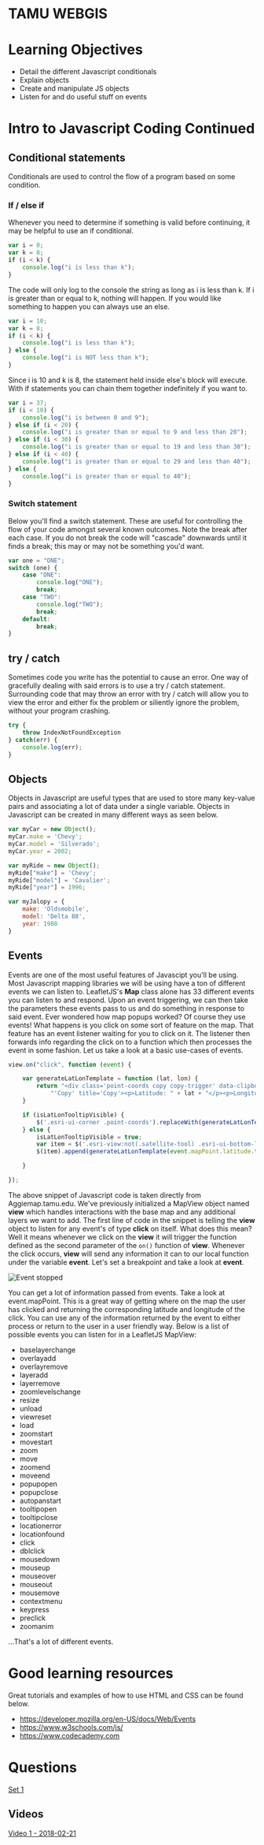 # TAMU WEBGIS
>

# Learning Objectives
>
- Detail the different Javascript conditionals 
- Explain objects
- Create and manipulate JS objects
- Listen for and do useful stuff on events

# Intro to Javascript Coding Continued
>
## Conditional statements
Conditionals are used to control the flow of a program based on some condition. 
### If / else if
Whenever you need to determine if something is valid before continuing, it may be helpful to use an if conditional. 
```javascript
var i = 0; 
var k = 8;
if (i < k) {
    console.log("i is less than k");
}
```
The code will only log to the console the string as long as i is less than k. If i is greater than or equal to k, nothing will happen. If you would like something to happen you can always use an else.
```javascript
var i = 10; 
var k = 8;
if (i < k) {
    console.log("i is less than k");
} else {
    console.log("i is NOT less than k");
}
```
Since i is 10 and k is 8, the statement held inside else's block will execute. With if statements you can chain them together indefinitely if you want to.
```javascript
var i = 37;
if (i < 10) {
    console.log("i is between 0 and 9");
} else if (i < 20) {
    console.log("i is greater than or equal to 9 and less than 20");
} else if (i < 30) {
    console.log("i is greater than or equal to 19 and less than 30");
} else if (i < 40) {
    console.log("i is greater than or equal to 29 and less than 40");
} else {
    console.log("i is greater than or equal to 40");
}
```
### Switch statement
Below you'll find a switch statement. These are useful for controlling the flow of your code amongst several known outcomes. Note the break after each case. If you do not break the code will "cascade" downwards until it finds a break; this may or may not be something you'd want.
```javascript
var one = "ONE";
switch (one) {
    case "ONE":
        console.log("ONE");
        break;
    case "TWO":
        console.log("TWO");
        break;
    default:
        break;
}
```
## try / catch
Sometimes code you write has the potential to cause an error. One way of gracefully dealing with said errors is to use a try / catch statement. Surrounding code that may throw an error with try / catch will allow you to view the error and either fix the problem or siliently ignore the problem, without your program crashing.
```javascript
try {
    throw IndexNotFoundException
} catch(err) {
    console.log(err);
}
```
## Objects
Objects in Javascript are useful types that are used to store many key-value pairs and associating a lot of data under a single variable. Objects in Javascript can be created in many different ways as seen below.
```javascript
var myCar = new Object();
myCar.make = 'Chevy';
myCar.model = 'Silverado';
myCar.year = 2002;

var myRide = new Object();
myRide["make"] = 'Chevy';
myRide["model"] = 'Cavalier';
myRide["year"] = 1996;

var myJalopy = {
    make: 'Oldsmobile',
    model: 'Delta 88',
    year: 1988
}
```
## Events
Events are one of the most useful features of Javascipt you'll be using. Most Javascript mapping libraries we will be using have a ton of different events we can listen to. LeafletJS's **Map** class alone has 33 different events you can listen to and respond. Upon an event triggering, we can then take the parameters these events pass to us and do something in response to said event. Ever wondered how map popups worked? Of course they use events! What happens is you click on some sort of feature on the map. That feature has an event listener waiting for you to click on it. The listener then forwards info regarding the click on to a function which then processes the event in some fashion. Let us take a look at a basic use-cases of events.
>
```javascript
view.on("click", function (event) {

    var generateLatLonTemplate = function (lat, lon) {
        return "<div class='point-coords copy copy-trigger' data-clipboard-target='#latlon' alt=" +
            "'Copy' title='Copy'><p>Latitude: " + lat + "</p><p>Longitude: " + lon + "</p><span id='latlon' class='copy-val'>" + lat + ", " + lon + "</span></div>"; 
    }

    if (isLatLonTooltipVisible) {
        $('.esri-ui-corner .point-coords').replaceWith(generateLatLonTemplate(event.mapPoint.latitude.toFixed(5), event.mapPoint.longitude.toFixed(5)));
    } else {
        isLatLonTooltipVisible = true;
        var item = $('.esri-view:not(.satellite-tool) .esri-ui-bottom-left.esri-ui-corner')[0];
        $(item).append(generateLatLonTemplate(event.mapPoint.latitude.toFixed(5), event.mapPoint.longitude.toFixed(5)));

    }

});
```
The above snippet of Javascript code is taken directly from Aggiemap.tamu.edu. We've previously initialized a MapView object named **view** which handles interactions with the base map and any additional layers we want to add. The first line of code in the snippet is telling the **view** object to listen for any event's of type **click** on itself. What does this mean? Well it means whenever we click on the **view** it will trigger the function defined as the second parameter of the `on()` function of **view**. Whenever the click occurs, **view** will send any information it can to our local function under the variable **event**. Let's set a breakpoint and take a look at **event**.
>
![Event stopped](../images/modules/15/event.png)
>
You can get a lot of information passed from events. Take a look at event.mapPoint. This is a great way of getting where on the map the user has clicked and returning the corresponding latitude and longitude of the click. You can use any of the information returned by the event to either process or return to the user in a user friendly way. Below is a list of possible events you can listen for in a LeafletJS MapView:
- baselayerchange
- overlayadd
- overlayremove
- layeradd
- layerremove
- zoomlevelschange
- resize
- unload
- viewreset
- load
- zoomstart
- movestart
- zoom
- move
- zoomend
- moveend
- popupopen
- popupclose
- autopanstart
- tooltipopen
- tooltipclose
- locationerror
- locationfound
- click
- dblclick
- mousedown
- mouseup
- mouseover
- mouseout
- mousemove
- contextmenu
- keypress
- preclick
- zoomanim
>
...That's a lot of different events.

>



>
# Good learning resources
Great tutorials and examples of how to use HTML and CSS can be found below.
- https://developer.mozilla.org/en-US/docs/Web/Events
- https://www.w3schools.com/js/
- https://www.codecademy.com

# Questions
[Set 1](../reviewquestions/15.md)

## Videos
[Video 1 - 2018-02-21](https://youtu.be/xCwXGOgSAPA)
